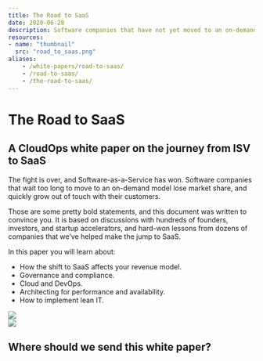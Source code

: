 ```yaml
---
title: The Road to SaaS
date: 2020-06-28
description: Software companies that have not yet moved to an on-demand model will continue losing market share unless they adapt.
resources:
- name: "thumbnail"
  src: "road_to_saas.png"
aliases:
    - /white-papers/road-to-saas/
    - /road-to-saas/
    - /the-road-to-saas/
---
```



<div class="landing-page">
    <!-- hero -->
    <div class="hero jumbotron reading-landing jumbotron-fluid">
        <div class="container-fluid">
            <div class="row">
                <div class="col-xl-6 offset-xl-2 col-lg-10 offset-lg-1 col-md-12">
                    <h1 class="display-4">The Road to SaaS</h1>
                </div>
            </div>
        </div>
    </div>
    <div class="main-content">
        <div class="row">
            <div class="col-xl-4 offset-xl-2 without-bottom-line">
                <div class="workshop-prerequisites">
                    <h2>A CloudOps white paper on the journey from ISV to SaaS</h2>                             
                    <p>The fight is over, and Software-as-a-Service has won.      Software companies that wait too long to move to an on-demand model lose market share, and quickly grow out of touch with   their customers.</p>
                    <p>Those are some pretty bold statements, and this document was written to convince you. It is based on discussions with hundreds of founders, investors, and startup accelerators, and hard-won lessons from dozens of companies that we’ve helped make the jump to SaaS.</p>
                    <p>In this paper you will learn about:</p>
                    <ul class="dashes">
                    <li>How the shift to SaaS affects your revenue model.</li>
                    <li>Governance and compliance.</li>
                    <li>Cloud and DevOps.</li>
                    <li>Architecting for performance and availability.</li>
                    <li>How to implement lean IT.</li>
                    </ul>
                </div>
            </div>
                <div class="col-xl-4 offset-xl-0 white-paper-image">
                <img src="/images/white-papers/road-to-sass.png">
            </div>
        </div>
            </div>
        </div>
    </div>
    <!-- contact us -->
    <div class="contact-us-card">
        <div class="row">
            <div class="col-xl-8 offset-xl-2 col-lg-10 offset-lg-1 col-md-12 col-sm-12 col-xs-12">
                <img src="/images/single-line-arrows.png">
            </div>
            <div
                class="col-xl-3 offset-xl-3 col-lg-3 offset-lg-1 col-md-10 offset-md-1 col-sm-10 offset-sm-1 col-xs-12">
                <h2>Where should we send this white paper?</h2>
            </div>
            <div
                class="col-xl-5 offset-xl-0 col-lg-6 offset-lg-1 col-md-8 offset-md-2 col-sm-10 offset-sm-1 col-xs-12 general-contact-form">
                <!--[if lte IE 8]>
<script charset="utf-8" type="text/javascript" src="//js.hsforms.net/forms/v2-legacy.js"></script>
<![endif]-->
<script charset="utf-8" type="text/javascript" src="//js.hsforms.net/forms/v2.js"></script>
<script>
  hbspt.forms.create({
	portalId: "732832",
	formId: "e9c552c4-5a8d-4a96-aa5c-be9542bbc926"
});
</script>
            </div>
        </div>
    </div>
</div>